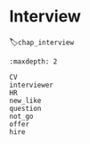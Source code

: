 # Interview
:label:`chap_interview`

```toc
:maxdepth: 2

CV
interviewer
HR
new_like
question
not_go
offer
hire
```

